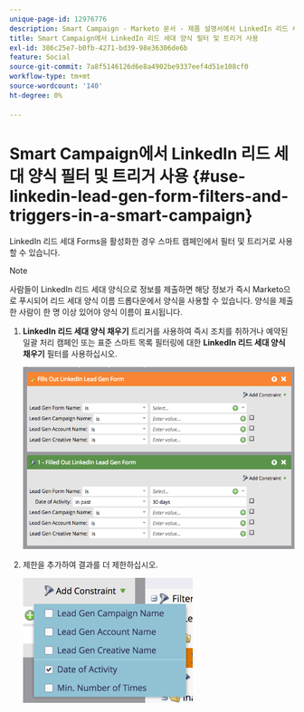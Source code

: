 ```yaml
---
unique-page-id: 12976776
description: Smart Campaign - Marketo 문서 - 제품 설명서에서 LinkedIn 리드 세대 양식 필터 및 트리거 사용
title: Smart Campaign에서 LinkedIn 리드 세대 양식 필터 및 트리거 사용
exl-id: 386c25e7-b0fb-4271-bd39-98e36306de6b
feature: Social
source-git-commit: 7a8f5146126d6e8a4902be9337eef4d51e108cf0
workflow-type: tm+mt
source-wordcount: '140'
ht-degree: 0%

---
```


# Smart Campaign에서 LinkedIn 리드 세대 양식 필터 및 트리거 사용 {#use-linkedin-lead-gen-form-filters-and-triggers-in-a-smart-campaign}

LinkedIn 리드 세대 Forms을 활성화한 경우 스마트 캠페인에서 필터 및 트리거로 사용할 수 있습니다.

>[!NOTE]
>
>사람들이 LinkedIn 리드 세대 양식으로 정보를 제출하면 해당 정보가 즉시 Marketo으로 푸시되어 리드 세대 양식 이름 드롭다운에서 양식을 사용할 수 있습니다. 양식을 제출한 사람이 한 명 이상 있어야 양식 이름이 표시됩니다.

1. **LinkedIn 리드 세대 양식 채우기** 트리거를 사용하여 즉시 조치를 취하거나 예약된 일괄 처리 캠페인 또는 표준 스마트 목록 필터링에 대한 **LinkedIn 리드 세대 양식 채우기** 필터를 사용하십시오.

   ![](assets/use-linkedin-lead-gen-form-filters-and-triggers-1.png)

1. 제한을 추가하여 결과를 더 제한하십시오.

   ![](assets/use-linkedin-lead-gen-form-filters-and-triggers-2.png)
